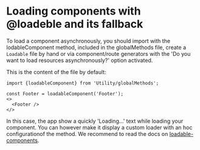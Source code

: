 # Loading components with @loadeble and its fallback

To load a component asynchronously, you should import with the lodableComponent method, included in the
globalMethods file, create a `Loadable` file by hand or via component/route generators with
the 'Do you want to load resources asynchronously?' option activated.

This is the content of the file by default:

```JSX
import {loadableComponent} from 'Utility/globalMethods';

const Footer = loadableComponent('Footer');
<>
  <Footer />
</>

```

In this case, the app show a quickly 'Loading...' text while loading your component. You can however
make it display a custom loader with an hoc configurationof the method. We recommend to read the
docs on [loadable-components](https://github.com/smooth-code/loadable-components).
